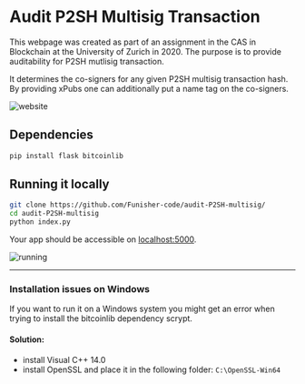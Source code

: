 # Audit P2SH Multisig Transaction

This webpage was created as part of an assignment in the CAS in Blockchain at the University of Zurich in 2020.
The purpose is to provide auditability for P2SH mutlisig transaction.

It determines the co-signers for any given P2SH multisig transaction hash.
By providing xPubs one can additionally put a name tag on the co-signers.

![website](https://github.com/Funisher-code/audit-P2SH-multisig/blob/main/images/PoC_small.gif)

## Dependencies

```bash
pip install flask bitcoinlib
```

## Running it locally

```bash
git clone https://github.com/Funisher-code/audit-P2SH-multisig/
cd audit-P2SH-multisig
python index.py
```

Your app should be accessible on [localhost:5000](http://localhost:5000/).

![running](https://github.com/Funisher-code/audit-P2SH-multisig/blob/main/images/startup_small.gif)

----

### Installation issues on Windows

If you want to run it on a Windows system you might get an error when trying to install the bitcoinlib dependency scrypt.

#### Solution: 

- install Visual C++ 14.0
- install OpenSSL and place it in the following folder: ```C:\OpenSSL-Win64```


